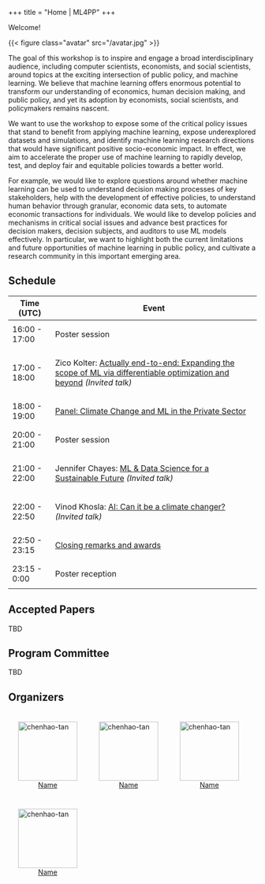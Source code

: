 +++
title = "Home | ML4PP"
+++

Welcome!

{{< figure class="avatar" src="/avatar.jpg" >}}

The goal of this workshop is to inspire and engage a broad interdisciplinary audience, including computer scientists, economists, and social scientists, around topics at the exciting intersection of public policy, and machine learning. We believe that machine learning offers enormous potential to transform our understanding of economics, human decision making, and public policy, and yet its adoption by economists, social scientists, and policymakers remains nascent. 

We want to use the workshop to expose some of the critical policy issues that stand to benefit from applying machine learning, expose underexplored datasets and simulations, and identify machine learning research directions that would have significant positive socio-economic impact. In effect, we aim to accelerate the proper use of machine learning to rapidly develop, test, and deploy fair and equitable policies towards a better world.

For example, we would like to explore questions around whether machine learning can be used to understand decision making processes of key stakeholders, help with the development of effective policies, to understand human behavior through granular, economic data sets, to automate economic transactions for individuals. We would like to develop policies and mechanisms in critical social issues and advance best practices for decision makers, decision subjects, and auditors to use ML models effectively. In particular, we want to highlight both the current limitations and future opportunities of machine learning in public policy, and cultivate a research community in this important emerging area.

## Schedule
<table class="remote-workshop-table">
  <thead>
  <tr>
  <th>Time (UTC)</th>
  <!--<th>Time (<span class='fill-local-tz'>Local</span>)</th>-->
  <th>Event</th>
  </tr>
  </thead>

  <tbody>
  

  </tr>

  

  
  <tr class="range-row" data-d1="{&quot;year&quot;:2020,&quot;month&quot;:12,&quot;day&quot;:11,&quot;hour&quot;:16,&quot;minute&quot;:0}" data-d2="{&quot;year&quot;:2020,&quot;month&quot;:12,&quot;day&quot;:11,&quot;hour&quot;:17,&quot;minute&quot;:0}">

  
  <td class="fill-utc">16:00 - 17:00</td>
  <!--<td class='fill-local'> </td>-->
  

  <td>
  
  Poster session
  
  </td>
  </tr>

  

  
  <tr class="range-row" data-d1="{&quot;year&quot;:2020,&quot;month&quot;:12,&quot;day&quot;:11,&quot;hour&quot;:17,&quot;minute&quot;:0}" data-d2="{&quot;year&quot;:2020,&quot;month&quot;:12,&quot;day&quot;:11,&quot;hour&quot;:18,&quot;minute&quot;:0}">

  
  <td class="fill-utc">17:00 - 18:00</td>
  <!--<td class='fill-local'> </td>-->
  

  <td>
  
  Zico Kolter: <a href="https://slideslive.com/38947095/tackling-climate-change-with-ml?time=23971s" target="_blank" class="docs-creator">Actually end-to-end: Expanding the scope of ML via differentiable optimization and beyond</a> <i>(Invited talk)</i>
  
  

  
  </td>
  </tr>

  

  
  <tr class="range-row" data-d1="{&quot;year&quot;:2020,&quot;month&quot;:12,&quot;day&quot;:11,&quot;hour&quot;:18,&quot;minute&quot;:0}" data-d2="{&quot;year&quot;:2020,&quot;month&quot;:12,&quot;day&quot;:11,&quot;hour&quot;:19,&quot;minute&quot;:0}">

  
  <td class="fill-utc">18:00 - 19:00</td>
  <!--<td class='fill-local'> </td>-->
  

  <td>
  
  <a href="https://slideslive.com/38947095/tackling-climate-change-with-ml?time=27112s" target="_blank" class="docs-creator">Panel: Climate Change and ML in the Private Sector</a>
  
  


  
  </td>
  </tr>

  

  
  <tr class="range-row" data-d1="{&quot;year&quot;:2020,&quot;month&quot;:12,&quot;day&quot;:11,&quot;hour&quot;:19,&quot;minute&quot;:0}" data-d2="{&quot;year&quot;:2020,&quot;month&quot;:12,&quot;day&quot;:11,&quot;hour&quot;:20,&quot;minute&quot;:0}">




  </tr>

  
  
  <tr class="remote-workshop-table-subrow">

  </tr>
  
  <tr class="remote-workshop-table-subrow">

  </tr>
  
  <tr class="remote-workshop-table-subrow">

  </tr>
  
  <tr class="remote-workshop-table-subrow">

  </tr>
  
  <tr class="remote-workshop-table-subrow">

  </tr>
  
  

  
  <tr class="range-row" data-d1="{&quot;year&quot;:2020,&quot;month&quot;:12,&quot;day&quot;:11,&quot;hour&quot;:20,&quot;minute&quot;:0}" data-d2="{&quot;year&quot;:2020,&quot;month&quot;:12,&quot;day&quot;:11,&quot;hour&quot;:21,&quot;minute&quot;:0}">

  
  <td class="fill-utc">20:00 - 21:00</td>
  <!--<td class='fill-local'> </td>-->
  

  <td>
  
  Poster session


  
  </td>
  </tr>

  

  
  <tr class="range-row" data-d1="{&quot;year&quot;:2020,&quot;month&quot;:12,&quot;day&quot;:11,&quot;hour&quot;:21,&quot;minute&quot;:0}" data-d2="{&quot;year&quot;:2020,&quot;month&quot;:12,&quot;day&quot;:11,&quot;hour&quot;:22,&quot;minute&quot;:0}">

  
  <td class="fill-utc">21:00 - 22:00</td>
  <!--<td class='fill-local'> </td>-->
  

  <td>
  
  Jennifer Chayes: <a href="https://slideslive.com/38947095/tackling-climate-change-with-ml?time=37935s" target="_blank" class="docs-creator">ML &amp; Data Science for a Sustainable Future</a> <i>(Invited talk)</i>
  


  
  </td>
  </tr>

  

  
  <tr class="range-row" data-d1="{&quot;year&quot;:2020,&quot;month&quot;:12,&quot;day&quot;:11,&quot;hour&quot;:22,&quot;minute&quot;:0}" data-d2="{&quot;year&quot;:2020,&quot;month&quot;:12,&quot;day&quot;:11,&quot;hour&quot;:22,&quot;minute&quot;:50}">

  
  <td class="fill-utc">22:00 - 22:50</td>
  <!--<td class='fill-local'> </td>-->
  

  <td>
  
  Vinod Khosla: <a href="https://slideslive.com/38947095/tackling-climate-change-with-ml?time=41461s" target="_blank" class="docs-creator">AI: Can it be a climate changer?</a> <i>(Invited talk)</i>
  
  


  
  </td>
  </tr>

  

  
  <tr class="range-row" data-d1="{&quot;year&quot;:2020,&quot;month&quot;:12,&quot;day&quot;:11,&quot;hour&quot;:22,&quot;minute&quot;:50}" data-d2="{&quot;year&quot;:2020,&quot;month&quot;:12,&quot;day&quot;:11,&quot;hour&quot;:23,&quot;minute&quot;:15}">

  
  <td class="fill-utc">22:50 - 23:15</td>
  <!--<td class='fill-local'> </td>-->
  

  <td>
  
  <a href="https://slideslive.com/38947095/tackling-climate-change-with-ml?time=44903s" target="_blank" class="docs-creator">Closing remarks and awards</a>
  
  
  </td>
  </tr>

  

  
  <tr class="range-row" data-d1="{&quot;year&quot;:2020,&quot;month&quot;:12,&quot;day&quot;:11,&quot;hour&quot;:23,&quot;minute&quot;:15}" data-d2="{&quot;year&quot;:2020,&quot;month&quot;:12,&quot;day&quot;:11,&quot;hour&quot;:0,&quot;minute&quot;:0}">

  
  <td class="fill-utc">23:15 - 0:00</td>
  <!--<td class='fill-local'> </td>-->
  

  <td>
  
  Poster reception
  
  
  </td>
  </tr>

  

  
  </tbody>
</table>

## Accepted Papers
TBD

## Program Committee
TBD

## Organizers


<figure style="display:inline-block;margin:20px;">
    <img src="/avatar.jpg" alt="chenhao-tan" style="vertical-align:top;width:120px;" />
    <figcaption style="text-align:center;">
        <a href="https://chenhaot.com">Name</a>
    </figcaption>
</figure>
<figure style="display:inline-block;margin:20px;">
    <img src="/avatar.jpg" alt="chenhao-tan" style="vertical-align:top;width:120px;" />
    <figcaption style="text-align:center;">
        <a href="https://chenhaot.com">Name</a>
    </figcaption>
</figure>
<figure style="display:inline-block;margin:20px;">
    <img src="/avatar.jpg" alt="chenhao-tan" style="vertical-align:top;width:120px;" />
    <figcaption style="text-align:center;">
        <a href="https://chenhaot.com">Name</a>
    </figcaption>
</figure>
<figure style="display:inline-block;margin:20px;">
    <img src="/avatar.jpg" alt="chenhao-tan" style="vertical-align:top;width:120px;" />
    <figcaption style="text-align:center;">
        <a href="https://chenhaot.com">Name</a>
    </figcaption>
</figure>








